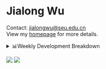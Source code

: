 #  Jialong Wu

Contact: jialongwu@seu.edu.cn<br>
View my [homepage](https://callanwu.github.io/) for more details.

<details><summary>📊Weekly Development Breakdown</summary>

<!--START_SECTION:waka-->

```txt
From: 14 October 2024 - To: 21 October 2024

Total Time: 17 hrs 33 mins

Python       11 hrs 9 mins   ████████████████░░░░░░░░░   63.52 %
JSON         3 hrs 46 mins   █████▒░░░░░░░░░░░░░░░░░░░   21.54 %
Bash         1 hr 57 mins    ██▓░░░░░░░░░░░░░░░░░░░░░░   11.19 %
Other        23 mins         ▓░░░░░░░░░░░░░░░░░░░░░░░░   02.24 %
CSV          12 mins         ▒░░░░░░░░░░░░░░░░░░░░░░░░   01.18 %
```

<!--END_SECTION:waka-->

[![wakatime](https://wakatime.com/badge/user/c6720b29-9431-4a60-bc9d-e1fb2b6bd65f.svg)](https://wakatime.com/@c6720b29-9431-4a60-bc9d-e1fb2b6bd65f)
</details>

[![](https://img.shields.io/badge/Google%20Scholar-4385FE.svg?&color=d6d6d6&style=flat-square&logo=google-scholar)](https://scholar.google.com/citations?user=6eg2m4YAAAAJ)
![](https://komarev.com/ghpvc/?username=callanwu)
